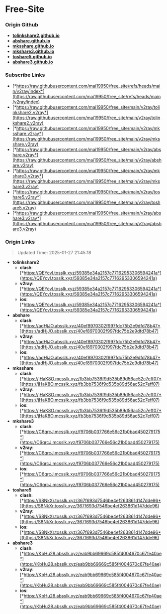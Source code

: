 # Free-Site

### Origin Github

- [**tolinkshare2.github.io**](https://github.com/tolinkshare2/tolinkshare2.github.io)
- [**abshare.github.io**](https://github.com/abshare/abshare.github.io)
- [**mksshare.github.io**](https://github.com/mksshare/mksshare.github.io)
- [**mkshare3.github.io**](https://github.com/mkshare3/mkshare3.github.io)
- [**toshare5.github.io**](https://github.com/toshare5/toshare5.github.io)
- [**abshare3.github.io**](https://github.com/abshare3/abshare3.github.io)

### Subscribe Links

- [*https://raw.githubusercontent.com/mai19950/free_site/refs/heads/main/v2ray/index*](https://raw.githubusercontent.com/mai19950/free_site/refs/heads/main/v2ray/index)
- [*https://raw.githubusercontent.com/mai19950/free_site/main/v2ray/tolinkshare2.v2ray*](https://raw.githubusercontent.com/mai19950/free_site/main/v2ray/tolinkshare2.v2ray)
- [*https://raw.githubusercontent.com/mai19950/free_site/main/v2ray/mksshare.v2ray*](https://raw.githubusercontent.com/mai19950/free_site/main/v2ray/mksshare.v2ray)
- [*https://raw.githubusercontent.com/mai19950/free_site/main/v2ray/abshare.v2ray*](https://raw.githubusercontent.com/mai19950/free_site/main/v2ray/abshare.v2ray)
- [*https://raw.githubusercontent.com/mai19950/free_site/main/v2ray/mkshare3.v2ray*](https://raw.githubusercontent.com/mai19950/free_site/main/v2ray/mkshare3.v2ray)
- [*https://raw.githubusercontent.com/mai19950/free_site/main/v2ray/toshare5.v2ray*](https://raw.githubusercontent.com/mai19950/free_site/main/v2ray/toshare5.v2ray)
- [*https://raw.githubusercontent.com/mai19950/free_site/main/v2ray/abshare3.v2ray*](https://raw.githubusercontent.com/mai19950/free_site/main/v2ray/abshare3.v2ray)

### Origin Links

> Updated Time: 2025-01-27 21:45:18

- **tolinkshare2**
  - **clash**: [*https://QEYcvl.tosslk.xyz/59385e34a2157c77162953306594241a*](https://QEYcvl.tosslk.xyz/59385e34a2157c77162953306594241a)
  - **v2ray**: [*https://QEYcvl.tosslk.xyz/59385e34a2157c77162953306594241a*](https://QEYcvl.tosslk.xyz/59385e34a2157c77162953306594241a)
  - **ios**: [*https://QEYcvl.tosslk.xyz/59385e34a2157c77162953306594241a*](https://QEYcvl.tosslk.xyz/59385e34a2157c77162953306594241a)
- **abshare**
  - **clash**: [*https://adHjJO.absslk.xyz/40ef8970302f997fdc75b2e9dfd78b47*](https://adHjJO.absslk.xyz/40ef8970302f997fdc75b2e9dfd78b47)
  - **v2ray**: [*https://adHjJO.absslk.xyz/40ef8970302f997fdc75b2e9dfd78b47*](https://adHjJO.absslk.xyz/40ef8970302f997fdc75b2e9dfd78b47)
  - **ios**: [*https://adHjJO.absslk.xyz/40ef8970302f997fdc75b2e9dfd78b47*](https://adHjJO.absslk.xyz/40ef8970302f997fdc75b2e9dfd78b47)
- **mksshare**
  - **clash**: [*https://jHaK8O.mcsslk.xyz/fb3bb7536f9d535b89d56ac52c7eff07*](https://jHaK8O.mcsslk.xyz/fb3bb7536f9d535b89d56ac52c7eff07)
  - **v2ray**: [*https://jHaK8O.mcsslk.xyz/fb3bb7536f9d535b89d56ac52c7eff07*](https://jHaK8O.mcsslk.xyz/fb3bb7536f9d535b89d56ac52c7eff07)
  - **ios**: [*https://jHaK8O.mcsslk.xyz/fb3bb7536f9d535b89d56ac52c7eff07*](https://jHaK8O.mcsslk.xyz/fb3bb7536f9d535b89d56ac52c7eff07)
- **mkshare3**
  - **clash**: [*https://C6qrcJ.mcsslk.xyz/f9706b037766e56c21b0bad450279175*](https://C6qrcJ.mcsslk.xyz/f9706b037766e56c21b0bad450279175)
  - **v2ray**: [*https://C6qrcJ.mcsslk.xyz/f9706b037766e56c21b0bad450279175*](https://C6qrcJ.mcsslk.xyz/f9706b037766e56c21b0bad450279175)
  - **ios**: [*https://C6qrcJ.mcsslk.xyz/f9706b037766e56c21b0bad450279175*](https://C6qrcJ.mcsslk.xyz/f9706b037766e56c21b0bad450279175)
- **toshare5**
  - **clash**: [*https://S8NkXr.tosslk.xyz/367f693d7546be4ef263861d147dde96*](https://S8NkXr.tosslk.xyz/367f693d7546be4ef263861d147dde96)
  - **v2ray**: [*https://S8NkXr.tosslk.xyz/367f693d7546be4ef263861d147dde96*](https://S8NkXr.tosslk.xyz/367f693d7546be4ef263861d147dde96)
  - **ios**: [*https://S8NkXr.tosslk.xyz/367f693d7546be4ef263861d147dde96*](https://S8NkXr.tosslk.xyz/367f693d7546be4ef263861d147dde96)
- **abshare3**
  - **clash**: [*https://KbHu28.absslk.xyz/eab9bb69669c585f4004670c67fe40ae*](https://KbHu28.absslk.xyz/eab9bb69669c585f4004670c67fe40ae)
  - **v2ray**: [*https://KbHu28.absslk.xyz/eab9bb69669c585f4004670c67fe40ae*](https://KbHu28.absslk.xyz/eab9bb69669c585f4004670c67fe40ae)
  - **ios**: [*https://KbHu28.absslk.xyz/eab9bb69669c585f4004670c67fe40ae*](https://KbHu28.absslk.xyz/eab9bb69669c585f4004670c67fe40ae)
